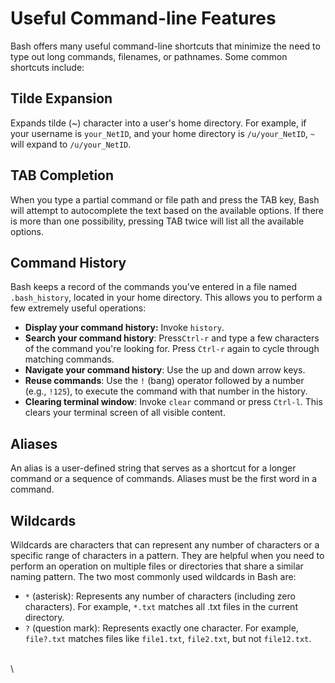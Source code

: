 # Useful Command-line Features

Bash offers many useful command-line shortcuts that minimize the need to type out long commands, filenames, or pathnames. Some common shortcuts include:

## **Tilde Expansion**

Expands tilde (\~) character into a user's home directory. For example, if your username is `your_NetID`, and your home directory is `/u/your_NetID`,  `~` will expand to `/u/your_NetID`.

## **TAB Completion**

When you type a partial command or file path and press the TAB key, Bash will attempt to autocomplete the text based on the available options. If there is more than one possibility, pressing TAB twice will list all the available options.&#x20;

## **Command History**

Bash keeps a record of the commands you've entered in a file named `.bash_history`, located in your home directory.  This allows you to perform a few extremely useful operations:&#x20;

* **Display your command history:**  Invoke `history`.&#x20;
* **Search your command history**: Press`Ctrl-r` and type a few characters of the command you're looking for. Press `Ctrl-r` again to cycle through matching commands.
* **Navigate your command history**: Use the up and down arrow keys.
* **Reuse commands**: Use the `!` (bang) operator followed by a number (e.g., `!125`), to execute the command with that number in the history.&#x20;
* **Clearing terminal window**: Invoke `clear` command or press `Ctrl-l`. This clears your terminal screen of all visible content. &#x20;

## **Aliases**

An alias is a user-defined string that serves as a shortcut for a longer command or a sequence of commands. Aliases must be the first word in a command.&#x20;

## **Wildcards**

Wildcards are characters that can represent any number of characters or a specific range of characters in a pattern. They are helpful when you need to perform an operation on multiple files or directories that share a similar naming pattern. The two most commonly used wildcards in Bash are:

* `*` (asterisk): Represents any number of characters (including zero characters). For example, `*.txt` matches all .txt files in the current directory.&#x20;
* `?` (question mark): Represents exactly one character. For example, `file?.txt` matches files like `file1.txt`, `file2.txt`, but not `file12.txt`.

\
\
